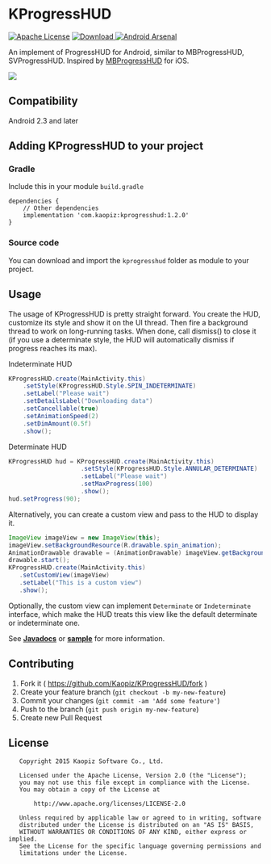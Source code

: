 # KProgressHUD
[![Apache License](https://img.shields.io/badge/license-Apache-blue.svg)](http://opensource.org/licenses/Apache-2.0)
[ ![Download](https://api.bintray.com/packages/kaopiz/KProgressHUD/KProgressHUD/images/download.svg) ](https://bintray.com/kaopiz/KProgressHUD/KProgressHUD/_latestVersion)
[![Android Arsenal](https://img.shields.io/badge/Android%20Arsenal-KProgressHUD-green.svg?style=true)](https://android-arsenal.com/details/1/2975)

An implement of ProgressHUD for Android, similar to MBProgressHUD, SVProgressHUD.
Inspired by [MBProgressHUD](https://github.com/jdg/MBProgressHUD) for iOS.

![](https://raw.githubusercontent.com/Kaopiz/KProgressHUD/master/demo/screenshots/screencast.gif)

<!---
[![](https://raw.githubusercontent.com/Kaopiz/KProgressHUD/master/demo/screenshoots/thumb01.png)](https://github.com/Kaopiz/KProgressHUD/blob/master/demo/screenshoots/image01.png?raw=true)
[![](https://raw.githubusercontent.com/Kaopiz/KProgressHUD/master/demo/screenshoots/thumb02.png)](https://github.com/Kaopiz/KProgressHUD/blob/master/demo/screenshoots/image02.png?raw=true)
[![](https://raw.githubusercontent.com/Kaopiz/KProgressHUD/master/demo/screenshoots/thumb03.png)](https://github.com/Kaopiz/KProgressHUD/blob/master/demo/screenshoots/image03.png?raw=true)
[![](https://raw.githubusercontent.com/Kaopiz/KProgressHUD/master/demo/screenshoots/thumb04.png)](https://github.com/Kaopiz/KProgressHUD/blob/master/demo/screenshoots/image04.png?raw=true)
[![](https://raw.githubusercontent.com/Kaopiz/KProgressHUD/master/demo/screenshoots/thumb05.png)](https://github.com/Kaopiz/KProgressHUD/blob/master/demo/screenshoots/image05.png?raw=true)
[![](https://raw.githubusercontent.com/Kaopiz/KProgressHUD/master/demo/screenshoots/thumb06.png)](https://github.com/Kaopiz/KProgressHUD/blob/master/demo/screenshoots/image06.png?raw=true)
[![](https://raw.githubusercontent.com/Kaopiz/KProgressHUD/master/demo/screenshoots/thumb07.png)](https://github.com/Kaopiz/KProgressHUD/blob/master/demo/screenshoots/image07.png?raw=true)
[![](https://raw.githubusercontent.com/Kaopiz/KProgressHUD/master/demo/screenshoots/thumb08.png)](https://github.com/Kaopiz/KProgressHUD/blob/master/demo/screenshoots/image08.png?raw=true)
-->

## Compatibility

Android 2.3 and later

## Adding KProgressHUD to your project

### Gradle
Include this in your module `build.gradle`

```
dependencies {
    // Other dependencies
    implementation 'com.kaopiz:kprogresshud:1.2.0'
}
```

### Source code
You can download and import the `kprogresshud` folder as module to your project.

## Usage

The usage of KProgressHUD is pretty straight forward. You create the HUD, customize its style and show it on the UI thread. Then fire a background thread to work on long-running tasks. When done, call dismiss() to close it (if you use a determinate style, the HUD will automatically dismiss if progress reaches its max).

Indeterminate HUD
```java
KProgressHUD.create(MainActivity.this)
	.setStyle(KProgressHUD.Style.SPIN_INDETERMINATE)
	.setLabel("Please wait")
	.setDetailsLabel("Downloading data")
	.setCancellable(true)
	.setAnimationSpeed(2)
	.setDimAmount(0.5f)
	.show();
```

Determinate HUD
```java
KProgressHUD hud = KProgressHUD.create(MainActivity.this)
					.setStyle(KProgressHUD.Style.ANNULAR_DETERMINATE)
					.setLabel("Please wait")
					.setMaxProgress(100)
					.show();
hud.setProgress(90);
```

Alternatively, you can create a custom view and pass to the HUD to display it.
```java
ImageView imageView = new ImageView(this);
imageView.setBackgroundResource(R.drawable.spin_animation);
AnimationDrawable drawable = (AnimationDrawable) imageView.getBackground();
drawable.start();
KProgressHUD.create(MainActivity.this)
   .setCustomView(imageView)
   .setLabel("This is a custom view")
   .show();
```
Optionally, the custom view can implement `Determinate` or `Indeterminate` interface, which make the HUD treats this view like the default determinate or indeterminate one.

See [**Javadocs**](http://kaopiz.github.io/KProgressHUD/) or [**sample**](https://github.com/Kaopiz/KProgressHUD/tree/master/demo/src/main) for more information.

## Contributing
1. Fork it ( https://github.com/Kaopiz/KProgressHUD/fork )
2. Create your feature branch (`git checkout -b my-new-feature`)
3. Commit your changes (`git commit -am 'Add some feature'`)
4. Push to the branch (`git push origin my-new-feature`)
5. Create new Pull Request

## License
```
   Copyright 2015 Kaopiz Software Co., Ltd.

   Licensed under the Apache License, Version 2.0 (the "License");
   you may not use this file except in compliance with the License.
   You may obtain a copy of the License at

       http://www.apache.org/licenses/LICENSE-2.0

   Unless required by applicable law or agreed to in writing, software
   distributed under the License is distributed on an "AS IS" BASIS,
   WITHOUT WARRANTIES OR CONDITIONS OF ANY KIND, either express or implied.
   See the License for the specific language governing permissions and
   limitations under the License.
```
